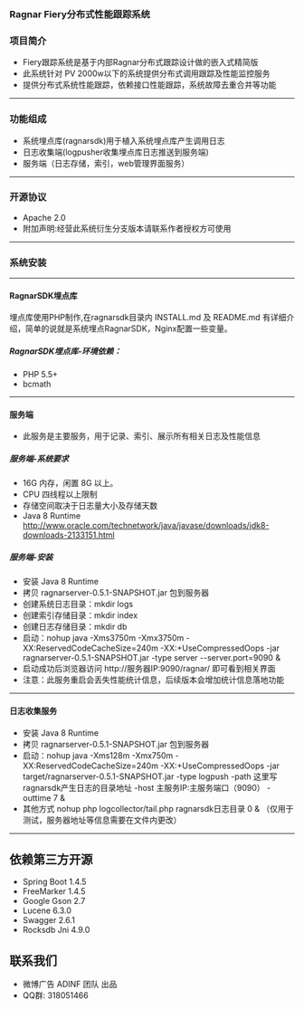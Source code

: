 ### Ragnar Fiery分布式性能跟踪系统

### 项目简介
 * Fiery跟踪系统是基于内部Ragnar分布式跟踪设计做的嵌入式精简版
 * 此系统针对 PV 2000w以下的系统提供分布式调用跟踪及性能监控服务
 * 提供分布式系统性能跟踪，依赖接口性能跟踪，系统故障去重合并等功能

---------------------------------------

### 功能组成
 * 系统埋点库(ragnarsdk)用于植入系统埋点库产生调用日志
 * 日志收集端(logpusher收集埋点库日志推送到服务端)
 * 服务端（日志存储，索引，web管理界面服务）

---------------------------------------

### 开源协议 
 * Apache 2.0 
 * 附加声明:经营此系统衍生分支版本请联系作者授权方可使用

---------------------------------------

### 系统安装

---------------------------------------

#### RagnarSDK埋点库
埋点库使用PHP制作,在ragnarsdk目录内 INSTALL.md 及 README.md 有详细介绍，简单的说就是系统埋点RagnarSDK，Nginx配置一些变量。

##### RagnarSDK埋点库-环境依赖：
 * PHP 5.5+
 * bcmath

---------------------------------------

#### 服务端
 * 此服务是主要服务，用于记录、索引、展示所有相关日志及性能信息

##### 服务端-系统要求
 * 16G 内存，闲置 8G 以上。
 * CPU 四线程以上限制
 * 存储空间取决于日志量大小及存储天数
 * Java 8 Runtime http://www.oracle.com/technetwork/java/javase/downloads/jdk8-downloads-2133151.html

##### 服务端-安装
 * 安装 Java 8 Runtime 
 * 拷贝 ragnarserver-0.5.1-SNAPSHOT.jar 包到服务器
 * 创建系统日志目录：mkdir logs 
 * 创建索引存储目录：mkdir index
 * 创建日志存储目录：mkdir db
 * 启动：nohup java -Xms3750m -Xmx3750m -XX:ReservedCodeCacheSize=240m -XX:+UseCompressedOops -jar ragnarserver-0.5.1-SNAPSHOT.jar -type server --server.port=9090 &
 * 启动成功后浏览器访问 http://服务器IP:9090/ragnar/ 即可看到相关界面
 * 注意：此服务重启会丢失性能统计信息，后续版本会增加统计信息落地功能

---------------------------------------

#### 日志收集服务
 * 安装 Java 8 Runtime
 * 拷贝 ragnarserver-0.5.1-SNAPSHOT.jar 包到服务器
 * 启动：nohup java -Xms128m -Xmx750m -XX:ReservedCodeCacheSize=240m -XX:+UseCompressedOops -jar target/ragnarserver-0.5.1-SNAPSHOT.jar -type logpush -path 这里写ragnarsdk产生日志的目录地址 -host 主服务IP:主服务端口（9090） -outtime 7 &
 * 其他方式 nohup php logcollector/tail.php ragnarsdk日志目录 0 & （仅用于测试，服务器地址等信息需要在文件内更改）

---------------------------------------

## 依赖第三方开源
 * Spring Boot 1.4.5
 * FreeMarker 1.4.5
 * Google Gson 2.7
 * Lucene 6.3.0
 * Swagger 2.6.1
 * Rocksdb Jni 4.9.0

## 联系我们
 * 微博广告 ADINF 团队 出品
 * QQ群: 318051466
